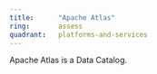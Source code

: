 ```yaml
---
title:      "Apache Atlas"
ring:       assess
quadrant:   platforms-and-services
---
```


Apache Atlas is a Data Catalog.
